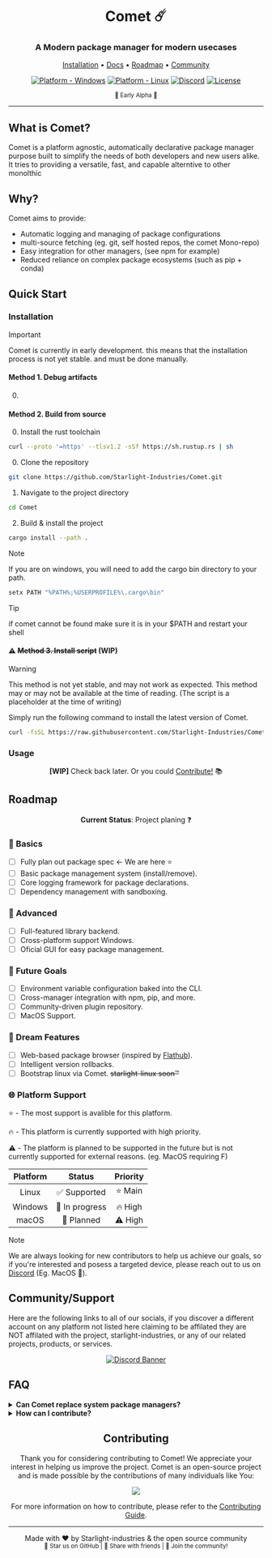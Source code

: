 <div align="center">

# Comet ☄️

### A Modern package manager for modern usecases

[Installation](#usage) • [Docs](#documentation) • [Roadmap](#roadmap) • [Community](#community)

[![Platform - Windows](https://img.shields.io/badge/platform-Windows-blue)](##)
[![Platform - Linux](https://img.shields.io/badge/platform-Linux-blue)](##)
[![Discord](https://img.shields.io/discord/1258146131372806217)](https://discord.gg/kv3jKuPW9F)
[![License](https://img.shields.io/badge/license-MIT-green)]( )

<p align="center">
  <sub>🚧 Early Alpha 🚧</sub>
</p>

</div>

---

## What is Comet?

Comet is a platform agnostic, automatically declarative package manager purpose built to simplify the needs of both developers and new users alike.
It tries to providing a versatile, fast, and capable alterntive to other monolthic

## Why?

Comet aims to provide:

* Automatic logging and managing of package configurations
* multi-source fetching (eg. git, self hosted repos, the comet Mono-repo)
* Easy integration for other managers, (see npm for example)
* Reduced reliance on complex package ecosystems (such as pip + conda)

## Quick Start

### Installation

> [!IMPORTANT]
> Comet is currently in early development. this means that the installation process is not yet stable. and must be done manually.
#### Method 1. Debug artifacts
0.

#### Method 2. Build from source


0. Install the rust toolchain 
```bash
curl --proto '=https' --tlsv1.2 -sSf https://sh.rustup.rs | sh
```

0. Clone the repository
```bash
git clone https://github.com/Starlight-Industries/Comet.git
```
1. Navigate to the project directory
```bash
cd Comet
```
2. Build & install the project
```bash
cargo install --path .
```

> [!NOTE]
> If you are on windows, you will need to add the cargo bin directory to your path.
> ```ps1
> setx PATH "%PATH%;%USERPROFILE%\.cargo\bin"
> ```

> [!TIP]
> if comet cannot be found make sure it is in your $PATH and restart your shell

#### ⚠️ ~~Method 3. Install script~~ (WIP)
> [!WARNING]
> This method is not yet stable, and may not work as expected.
> This method may or may not be available at the time of reading. (The script is a placeholder at the time of writing)

Simply run the following command to install the latest version of Comet.

```bash
curl -fsSL https://raw.githubusercontent.com/Starlight-Industries/Comet/main/install.sh | sh
```
### Usage

<div align="center">

**[WIP]** Check back later. Or you could [Contribute!]() 📚

</div>

## Roadmap

<div align="center">

**Current Status**: Project planing ❓

</div>

### 🎯 Basics

* [ ] Fully plan out package spec <- We are here :star:
* [ ] Basic package management system (install/remove).
* [ ] Core logging framework for package declarations.
* [ ] Dependency management with sandboxing.

### 🚀 Advanced

* [ ] Full-featured library backend.
* [ ] Cross-platform support Windows.
* [ ] Oficial GUI for easy package management.

### 🔮 Future Goals

* [ ] Environment variable configuration baked into the CLI.
* [ ] Cross-manager integration with npm, pip, and more.
* [ ] Community-driven plugin repository.
* [ ] MacOS Support.

### 🎨 Dream Features

* [ ] Web-based package browser (inspired by [Flathub](https://flathub.org/)).
* [ ] Intelligent version rollbacks.
* [ ] Bootstrap linux via Comet. ~~starlight-linux soon™~~

### 🌐 Platform Support
⭐ - The most support is avalible for this platform.

🔥 - This platform is currently supported with high priority.

⚠️ - The platform is planned to be supported in the future but is not currently supported for external reasons. (eg. MacOS requiring F)

| Platform | Status          | Priority      |
| :--------: | :-------------: |:----------: |
| Linux    | ✅ Supported   | ⭐ Main       |
| Windows  | 🔄 In progress | 🔥 High       |
| macOS    | 🔎 Planned     | ⚠️ High       |

> [!NOTE]
> We are always looking for new contributors to help us achieve our goals, so if you're interested and posess a targeted device, please reach out to us on [Discord](https://discord.com/invite/xJX4GXvbME) (Eg. MacOS 🍎).

## Community/Support
Here are the following links to all of our socials, if you discover a different account on any platform not listed here claiming to be affilated they are NOT affilated with the project, starlight-industries, or any of our related projects, products, or services.
<div align="center">

[![Discord Banner](https://img.shields.io/discord/1258146131372806217?style=for-the-badge&logo=discord)](https://discord.gg/xJX4GXvbME)

</div>

## FAQ


</details>

<details>
<summary><b>Can Comet replace system package managers?</b></summary>
No, not yet atleast. Comet is designed to complement system package managers by focusing on project-level and environment-specific package management, this is still subject to change though.
</details>

<details>
<summary><b>How can I contribute?</b></summary>
We welcome contributions! Check out the [Contributing Guide]() for details on how to get started. Whether it's fixing bugs, improving documentation, or building new features, we'd love your help!
</details>

<div align="center">

## Contributing

Thank you for considering contributing to Comet! We appreciate your interest in helping us improve the project. Comet is an open-source project and is made possible by the contributions of many individuals like You:

<a href="https://github.com/Starlight-Industries/Comet/graphs/contributors">
  <img src="https://contrib.rocks/image?repo=Starlight-Industries/Comet" />
</a>

For more information on how to contribute, please refer to the [Contributing Guide](CONTRIBUTING.md).

---

Made with ❤️ by Starlight-industries & the open source community
  <br>
  <sub>🌟 Star us on GitHub | 📢 Share with friends | 🤝 Join the community!</sub>
  </div>
</div>
